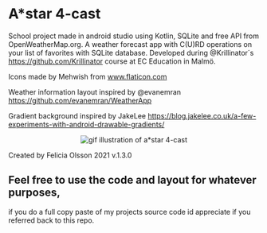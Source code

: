 # A*star 4-cast
School project made in android studio using Kotlin, SQLite and free API from OpenWeatherMap.org.
A weather forecast app with C(U)RD operations on your list of favorites with SQLite database. Developed during @Krillinator´s https://github.com/Krillinator course at EC Education in Malmö.

Icons made by Mehwish from www.flaticon.com

Weather information layout inspired by @evanemran https://github.com/evanemran/WeatherApp

Gradient background inspired by JakeLee https://blog.jakelee.co.uk/a-few-experiments-with-android-drawable-gradients/
<p align="center">
  <img src="https://raw.githubusercontent.com/iFLil291/aStar4Cast/main/illustration.gif" alt="gif illustration of a*star 4-cast"/>
</p>

Created by Felicia Olsson 2021 
v.1.3.0

## Feel free to use the code and layout for whatever purposes, 
if you do a full copy paste of my projects source code id appreciate if you referred back to this repo.
